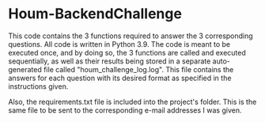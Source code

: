 # Houm-BackendChallenge

This code contains the 3 functions required to answer the 3 corresponding questions. All code is written in Python 3.9.
The code is meant to be executed once, and by doing so, the 3 functions are called and
executed sequentially, as well as their results being stored in a separate auto-generated
file called "houm_challenge_log.log". This file contains the answers for each question 
with its desired format as specified in the instructions given. 

Also, the requirements.txt file is included into the project's folder. This is the same 
file to be sent to the corresponding e-mail addresses I was given.
